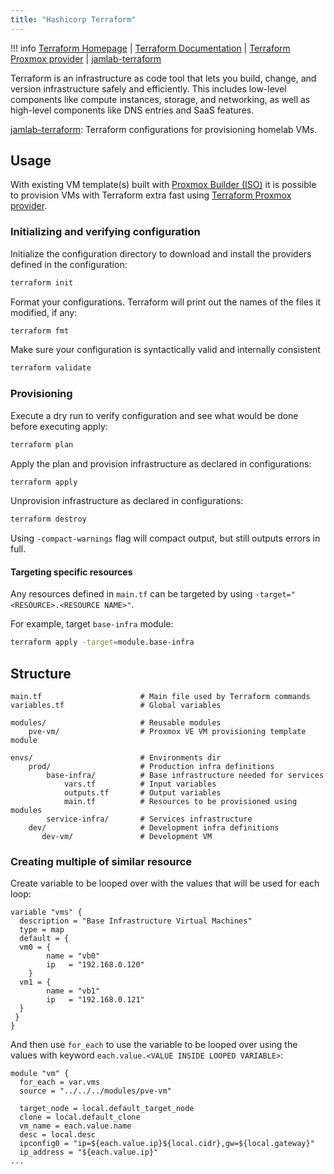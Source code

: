 ```yaml
---
title: "Hashicorp Terraform"
---
```


!!! info
    [Terraform Homepage](https://www.terraform.io/) |
    [Terraform Documentation](https://www.terraform.io/docs) |
    [Terraform Proxmox provider](https://github.com/Telmate/terraform-provider-proxmox) |
    [jamlab-terraform](https://github.com/JamFox/jamlab-terraform)

Terraform is an infrastructure as code tool that lets you build, change, and version infrastructure safely and efficiently. This includes low-level components like compute instances, storage, and networking, as well as high-level components like DNS entries and SaaS features.

[jamlab-terraform](https://github.com/JamFox/jamlab-terraform): Terraform configurations for provisioning homelab VMs.

## Usage

With existing VM template(s) built with [Proxmox Builder (ISO)](https://www.packer.io/plugins/builders/proxmox/iso) it is possible to provision VMs with Terraform extra fast using [Terraform Proxmox provider](https://github.com/Telmate/terraform-provider-proxmox).

### Initializing and verifying configuration

Initialize the configuration directory to download and install the providers defined in the configuration:

```bash
terraform init
```

Format your configurations. Terraform will print out the names of the files it modified, if any:

```bash
terraform fmt
```

Make sure your configuration is syntactically valid and internally consistent

```bash
terraform validate
```

### Provisioning

Execute a dry run to verify configuration and see what would be done before executing apply:

```bash
terraform plan
```

Apply the plan and provision infrastructure as declared in configurations:

```bash
terraform apply
```

Unprovision infrastructure as declared in configurations:

```bash
terraform destroy
```

Using `-compact-warnings` flag will compact output, but still outputs errors in full.

#### Targeting specific resources

Any resources defined in `main.tf` can be targeted by using `-target="<RESOURCE>.<RESOURCE NAME>"`.

For example, target `base-infra` module:

```bash
terraform apply -target=module.base-infra
```

## Structure

```
main.tf                      # Main file used by Terraform commands
variables.tf                 # Global variables

modules/                     # Reusable modules
    pve-vm/                  # Proxmox VE VM provisioning template module

envs/                        # Environments dir
    prod/                    # Production infra definitions
        base-infra/          # Base infrastructure needed for services
            vars.tf          # Input variables
            outputs.tf       # Output variables
            main.tf          # Resources to be provisioned using modules
        service-infra/       # Services infrastructure
    dev/                     # Development infra definitions
       dev-vm/               # Development VM
```

### Creating multiple of similar resource

Create variable to be looped over with the values that will be used for each loop:

```
variable "vms" {
  description = "Base Infrastructure Virtual Machines"
  type = map
  default = {
  vm0 = {
        name = "vb0"
        ip   = "192.168.0.120"
    }
  vm1 = {
        name = "vb1"
        ip   = "192.168.0.121"
  }
 }
}
```

And then use `for_each` to use the variable to be looped over using the values with keyword `each.value.<VALUE INSIDE LOOPED VARIABLE>`:

```
module "vm" {
  for_each = var.vms
  source = "../../../modules/pve-vm" 

  target_node = local.default_target_node
  clone = local.default_clone
  vm_name = each.value.name
  desc = local.desc
  ipconfig0 = "ip=${each.value.ip}${local.cidr},gw=${local.gateway}"
  ip_address = "${each.value.ip}"
...
```